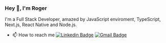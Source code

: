 ### Hey 👋, I'm Roger

I'm a Full Stack Developer, amazed by JavaScript enviroment, TypeScript, Next.js, React Native and Node.js.

- 📫 How to reach me
[![Linkedin Badge](https://img.shields.io/badge/-LinkedIn-blue?style=flat-square&logo=Linkedin&logoColor=white&link=https://www.linkedin.com/in/rogeraugustomoraes/)](https://www.linkedin.com/in/rogeraugustomoraes/)
[![Gmail Badge](https://img.shields.io/badge/-Gmail-c14438?style=flat-square&logo=Gmail&logoColor=white&link=mailto:roger.lm.mr@gmail.com)](mailto:roger.lm.mr@gmail.com)

<!--
**rogeraugusto/rogeraugusto** is a ✨ _special_ ✨ repository because its `README.md` (this file) appears on your GitHub profile.

Here are some ideas to get you started:

- 🔭 I’m currently working on ...
- 🌱 I’m currently learning ...
- 👯 I’m looking to collaborate on ...
- 🤔 I’m looking for help with ...
- 💬 Ask me about ...
- 📫 How to reach me: ...
- 😄 Pronouns: ...
- ⚡ Fun fact: ...
-->
